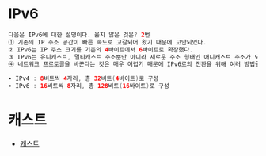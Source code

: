 # IPv6
```java
다음은 IPv6에 대한 설명이다. 옳지 않은 것은? 2번
① 기존의 IP 주소 공간이 빠른 속도로 고갈되어 왔기 때문에 고안되었다.
② IPv6는 IP 주소 크기를 기존의 4바이트에서 6바이트로 확장했다.
③ IPv6는 유니캐스트, 멀티캐스트 주소뿐만 아니라 새로운 주소 형태인 애니캐스트 주소가 도입되었다.
④ 네트워크 프로토콜을 바꾼다는 것은 매우 어렵기 때문에 IPv6로의 전환을 위해 여러 방법들이 고안되었다.

∙ IPv4 : 8비트씩 4자리, 총 32비트(4바이트)로 구성
∙ IPv6 : 16비트씩 8자리, 총 128비트(16바이트)로 구성
```

# 캐스트
* [캐스트](https://github.com/ha-jae-geun/jaegeunha/edit/master/network/Cast/README.md)
